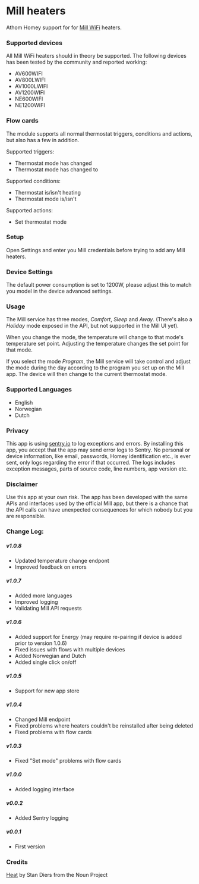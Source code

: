 # Mill heaters

Athom Homey support for for [Mill WiFi](https://www.millheat.com/mill-wifi/) heaters.

### Supported devices

All Mill WiFi heaters should in theory be supported.
The following devices has been tested by the community and reported working:
* AV600WIFI
* AV800LWIFI
* AV1000LWIFI
* AV1200WIFI
* NE600WIFI
* NE1200WIFI

### Flow cards
The module supports all normal thermostat triggers, conditions and actions, but also has a few in addition.

Supported triggers:
* Thermostat mode has changed
* Thermostat mode has changed to <mode>

Supported conditions:
* Thermostat is/isn't heating
* Thermostat mode is/isn't <mode>

Supported actions:
* Set thermostat mode

### Setup

Open Settings and enter you Mill credentials before trying to add any Mill heaters.

### Device Settings
The default power consumption is set to 1200W, please adjust this to match you model in the device advanced settings.

### Usage

The Mill service has three modes, _Comfort_, _Sleep_ and _Away_. (There's also a _Holiday_ mode exposed in the API, but not supported in the Mill UI yet).

When you change the mode, the temperature will change to that mode's temperature set point. Adjusting the temperature changes the set point for that mode.

If you select the mode _Program_, the Mill service will take control and adjust the mode during the day according to the program you set up on the Mill app. The device will then change to the current thermostat mode.

### Supported Languages

* English
* Norwegian
* Dutch

### Privacy

This app is using [sentry.io](http://sentry.io) to log exceptions and errors. By installing this app, you accept that the app may send error logs to Sentry. No personal or device information, like email, passwords, Homey identification etc., is ever sent, only logs regarding the error if that occurred. The logs includes exception messages, parts of source code, line numbers, app version etc.

### Disclaimer

Use this app at your own risk. The app has been developed with the same APIs and interfaces used by the official Mill app, but there is a chance that the API calls can have unexpected consequences for which nobody but you are responsible.

### Change Log:

##### v1.0.8
* Updated temperature change endpont
* Improved feedback on errors

##### v1.0.7
* Added more languages
* Improved logging
* Validating Mill API requests

##### v1.0.6
* Added support for Energy (may require re-pairing if device is added prior to version 1.0.6)
* Fixed issues with flows with multiple devices
* Added Norwegian and Dutch
* Added single click on/off

##### v1.0.5
* Support for new app store

##### v1.0.4
* Changed Mill endpoint
* Fixed problems where heaters couldn't be reinstalled after being deleted
* Fixed problems with flow cards

##### v1.0.3
* Fixed "Set mode" problems with flow cards

##### v1.0.0
* Added logging interface

##### v0.0.2
* Added Sentry logging

##### v0.0.1
* First version

### Credits
[Heat](https://thenounproject.com/search/?q=heat&i=860995) by Stan Diers from the Noun Project
